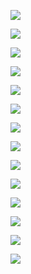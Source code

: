 ![](https://i.imgur.com/SjO7uNu.png)

![](https://i.imgur.com/tXobSik.png)

![](https://i.imgur.com/ce1u57N.png)

![](https://i.imgur.com/7GwlDGT.png)

![](https://i.imgur.com/ioNk0JC.png)

![](https://i.imgur.com/qIpz774.png)

![](https://i.imgur.com/wEN7Nds.png)

![](https://i.imgur.com/3BWX0lr.png)

![](https://i.imgur.com/tOyjJ4H.png)

![](https://i.imgur.com/OSoLLOI.png)

![](https://i.imgur.com/XSBnqim.png)

![](https://i.imgur.com/FmeoIlu.png)

![](https://i.imgur.com/x8RWJSr.png)

![](https://i.imgur.com/pVxDG0h.png)
